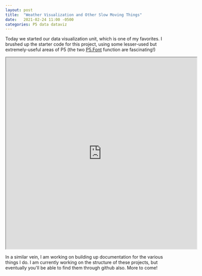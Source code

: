 ```yaml
---
layout: post
title:  "Weather Visualization and Other Slow Moving Things"
date:   2021-02-24 11:00 -0500
categories: P5 data dataviz
---
```


Today we started our data visualization unit, which is one of my favorites. I brushed up the starter code for this project, using some lesser-used but extremely-useful areas of P5 (the two [P5.Font](https://p5js.org/reference/#/p5.Font) function are fascinating!)

<iframe src="https://openprocessing.org/sketch/1111422/embed/?plusEmbedHash=M2QzZjdkYTgwYjBjM2YzNTg3NjY1NjQyYjViNTMzYzQ0YmRiYmI4MDI5N2U4MzFhNWE5MzgwYjljZmYwZjlhNjQ2NWQxNzlkZWNjMTJlNjI5MDVkMTM2MDM5OWVjYmM1MjcyY2VkNTcyYmQ1NDMxMTFhMGUwNzA1OTYyZGQ2Y2RqUkxWb05BcUw2SVF1U2RpcFNFUnJFdjBOVE45NVRnMisrSUhHRjY3UU9rdjY1TDYxNHRNR1V0UHRPRURQKzVRMGRUSFBVTDRnR2kvbVVualVHcHJSdz09&plusEmbedTitle=false" width="600" height="600"></iframe>

In a similar vein, I am working on building up documentation for the various things I do. I am currently working on the structure of these projects, but eventually you'll be able to find them through github also. More to come! 